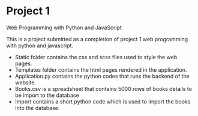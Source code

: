 # Project 1

Web Programming with Python and JavaScript

This is a project submitted as a completion of project 1 web programming with python and javascript.
- Static folder contains the css and scss files used to style the web pages.
- Templates folder contains the html pages rendered in the application.
- Application.py contains the python codes that runs the backend of the website.
- Books.csv is a spreadsheet that contains 5000 rows of books details to be import to    the database
- Import contains a short python code which is used to import the books into the   database.
